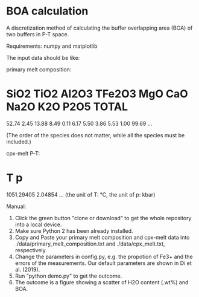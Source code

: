 # BOA calculation
A discretization method of calculating the buffer overlapping area (BOA) of two buffers in P-T space.

Requirements:
numpy and matplotlib


The input data should be like:

primary melt composition:
# SiO2 TiO2 Al2O3 TFe2O3 MgO CaO Na2O K2O P2O5 TOTAL
52.74 	2.45 	13.88 	8.49 	0.11 	6.17 	5.50 	3.86 	5.53 	1.00 	99.69 
...

(The order of the species does not matter, while all the species must be included.)

cpx-melt P-T:
# T p
1051.29405	2.04854
...
(the unit of T: °C, the unit of p: kbar)


Manual:
1. Click the green button "clone or download" to get the whole repository into a local device.
2. Make sure Python 2 has been already installed.
3. Copy and Paste your primary melt composition and cpx-melt data into ./data/primary_melt_composition.txt and ./data/cpx_melt.txt, respectively.
4. Change the parameters in config.py, e.g. the propotion of Fe3+ and the errors of the measurements. Our default parameters are shown in Di et al. (2019).
5. Run "python demo.py" to get the outcome.
6. The outcome is a figure showing a scatter of H2O content (.wt%) and BOA.
